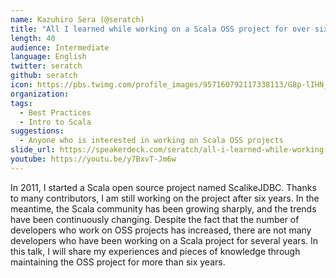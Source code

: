 ```yaml
---
name: Kazuhiro Sera (@seratch)
title: "All I learned while working on a Scala OSS project for over six years"
length: 40
audience: Intermediate
language: English
twitter: seratch
github: seratch
icon: https://pbs.twimg.com/profile_images/957160792117338113/G8p-lIHN_400x400.jpg
organization: 
tags:
  - Best Practices
  - Intro to Scala
suggestions:
  - Anyone who is interested in working on Scala OSS projects
slide_url: https://speakerdeck.com/seratch/all-i-learned-while-working-on-a-scala-oss-project-for-over-six-years-number-scalamatsuri
youtube: https://youtu.be/y7BxvT-Jm6w
---
```

In 2011, I started a Scala open source project named ScalikeJDBC. 
Thanks to many contributors, I am still working on the project after six years. 
In the meantime, the Scala community has been growing sharply, and the trends have been continuously changing. 
Despite the fact that the number of developers who work on OSS projects has increased, there are not many developers who have been working on a Scala project for several years. 
In this talk, I will share my experiences and pieces of knowledge through maintaining the OSS project for more than six years.
